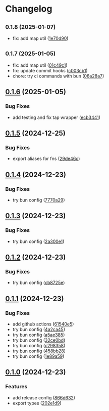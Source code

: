 # Changelog

## <small>0.1.8 (2025-01-07)</small>

* fix: add map util ([1e70d90](https://github.com/dankreiger/async-toolbelt/commit/1e70d90))

## <small>0.1.7 (2025-01-05)</small>

* fix: add map util ([01c49c1](https://github.com/dankreiger/async-toolbelt/commit/01c49c1))
* fix: update commit hooks ([c003cb1](https://github.com/dankreiger/async-toolbelt/commit/c003cb1))
* chore: try ci commands with bun ([08a28a7](https://github.com/dankreiger/async-toolbelt/commit/08a28a7))

## [0.1.6](https://github.com/dankreiger/async-toolbelt/compare/0.1.5...0.1.6) (2025-01-05)

### Bug Fixes

* add testing and fix tap wrapper ([ecb3441](https://github.com/dankreiger/async-toolbelt/commit/ecb3441a3e4bb4c8f62fffae2a72cd266e1b7982))

## [0.1.5](https://github.com/dankreiger/async-toolbelt/compare/0.1.4...0.1.5) (2024-12-25)

### Bug Fixes

* export aliases for fns ([29de46c](https://github.com/dankreiger/async-toolbelt/commit/29de46cb4be94ee83d13ed8f7da58a7e7a912364))

## [0.1.4](https://github.com/dankreiger/async-toolbelt/compare/0.1.3...0.1.4) (2024-12-23)

### Bug Fixes

* try bun config ([7770a29](https://github.com/dankreiger/async-toolbelt/commit/7770a29c3634136ca6bc1b72d3e3fb6787c8d0c5))

## [0.1.3](https://github.com/dankreiger/async-toolbelt/compare/0.1.2...0.1.3) (2024-12-23)

### Bug Fixes

* try bun config ([2a300e1](https://github.com/dankreiger/async-toolbelt/commit/2a300e17287979149ec17cf56f3d264f33af9578))

## [0.1.2](https://github.com/dankreiger/async-toolbelt/compare/0.1.1...0.1.2) (2024-12-23)

### Bug Fixes

* try bun config ([cb8725e](https://github.com/dankreiger/async-toolbelt/commit/cb8725e6d8bb830c23ebb4809cad4edf4be37569))

## [0.1.1](https://github.com/dankreiger/async-toolbelt/compare/0.1.0...0.1.1) (2024-12-23)

### Bug Fixes

* add github actions ([61540e5](https://github.com/dankreiger/async-toolbelt/commit/61540e5252033f59d5b670f492f897a81f433bba))
* try bun config ([4a2ca45](https://github.com/dankreiger/async-toolbelt/commit/4a2ca45fdda75a06a6bdd50e71993af2b23600db))
* try bun config ([a5ae385](https://github.com/dankreiger/async-toolbelt/commit/a5ae385dfe014332332f7eab158f93a6792be4cc))
* try bun config ([32ce0bd](https://github.com/dankreiger/async-toolbelt/commit/32ce0bd2b401ed1e16b6f9a038fc80f19dda9ad0))
* try bun config ([c298358](https://github.com/dankreiger/async-toolbelt/commit/c298358e72cb21535d85d6c72b5170c9abc2eeb8))
* try bun config ([458bb28](https://github.com/dankreiger/async-toolbelt/commit/458bb2854a38aafdabc4efa081d03ce2b7b53e0e))
* try bun config ([1e89a59](https://github.com/dankreiger/async-toolbelt/commit/1e89a59fb0ebe9040e57361e40f33c1778d2a53c))

## [0.1.0](https://github.com/dankreiger/async-toolbelt/compare/0.0.2...0.1.0) (2024-12-23)

### Features

* add release config ([866d632](https://github.com/dankreiger/async-toolbelt/commit/866d632084fab9e3d6fae87e0a6c6c85246e2137))
* export types ([202e1d9](https://github.com/dankreiger/async-toolbelt/commit/202e1d91e91ba9750324e3b522e3a02ee3372472))
